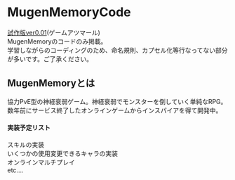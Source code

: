 # MugenMemoryCode 
[試作版ver0.01](https://is.gd/AwNlll)(ゲームアツマール)<br>
MugenMemoryのコードのみ掲載。<br>
学習しながらのコーディングのため、命名規則、カプセル化等行なってない部分が多いです。ご了承ください。

## MugenMemoryとは
協力PvE型の神経衰弱ゲーム。神経衰弱でモンスターを倒していく単純なRPG。<br>
数年前にサービス終了したオンラインゲームからインスパイアを得て開発中。<br>
#### 実装予定リスト
スキルの実装<br>
いくつかの使用変更できるキャラの実装<br>
オンラインマルチプレイ<br>
etc....
